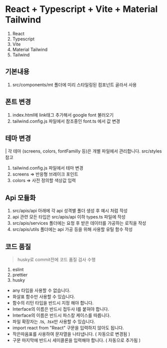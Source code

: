 # React + Typescript + Vite + Material Tailwind

1. React
2. Typescript
3. Vite
4. Material Tailwind
5. Tailwind

## 기본내용

1. src/components/mt 폴더에 미리 스타일링된 컴포넌트 골라서 사용

## 폰트 변경

1. index.html에 link태그 추가해서 google font 불러오기
2. tailwind.config.js 파일에서 참조중인 font.ts 에서 값 변경

## 테마 변경

| 각 테마 (screens, colors, fontFamilly 등)은 개별 파일에서 관리합니다. src/styles 참고

1. tailwind.config.js 파일에서 테마 변경
2. screens => 반응형 브레이크 포인트
3. colors => 사전 정의할 색상값 입력

## Api 모듈화

1. src/apis/api 아래에 각 api 성격별 폴더 생성 후 예시 처럼 작성
2. api 관련 모든 타입은 src/apis/api 이하 types.ts 파일에 작성
3. src/apis/services 폴더에는 요청 후 받은 데이터를 가공하는 로직을 작성
4. src/apis/utils 폴더에는 api 가공 등을 위해 사용할 유틸 함수 작성

## 코드 품질

> husky로 commit전에 코드 품질 검사 수행

1. eslint
2. prettier
3. husky

- any 타입을 사용할 수 없습니다.
- 화살표 함수만 사용할 수 있습니다.
- 함수의 리턴 타입을 반드시 지정 해야 합니다.
- Interface의 이름은 반드시 접두사 I를 붙혀야 합니다.
- Interface의 이름은 반드시 파스칼 케이스를 따릅니다.
- 파일 확장자는 .ts, .tsx만 사용할 수 있습니다.
- import react from "React" 구문을 입력하지 않아도 됩니다.
- 작은따옴표를 사용하여 문자열을 나타냅니다. ( 자동으로 변경됨 )
- 구문 마지막에 반드시 세미콜론을 입력해야 합니다. ( 자동으로 추가됨 )
